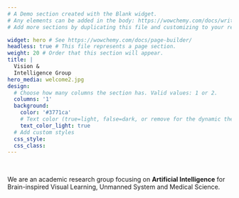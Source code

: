 ```yaml
---
# A Demo section created with the Blank widget.
# Any elements can be added in the body: https://wowchemy.com/docs/writing-markdown-latex/
# Add more sections by duplicating this file and customizing to your requirements.

widget: hero # See https://wowchemy.com/docs/page-builder/
headless: true # This file represents a page section.
weight: 20 # Order that this section will appear.
title: |
  Vision &
  Intelligence Group
hero_media: welcome2.jpg
design:
  # Choose how many columns the section has. Valid values: 1 or 2.
  columns: '1'
  background:
    color: '#3771ca'
    # Text color (true=light, false=dark, or remove for the dynamic theme color). 
    text_color_light: true
  # Add custom styles
  css_style:
  css_class:
---
```


<br>

We are an academic research group focusing on **Artificial Intelligence** for Brain-inspired Visual Learning, Unmanned System and Medical Science.
